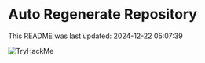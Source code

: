 # Auto Regenerate Repository

This README was last updated: 2024-12-22 05:07:39

 ![TryHackMe](https://tryhackme.com/badge/533634)